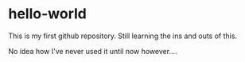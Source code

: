 # hello-world

This is my first github repository. 
Still learning the ins and outs of this. 

No idea how I've never used it until now however....
